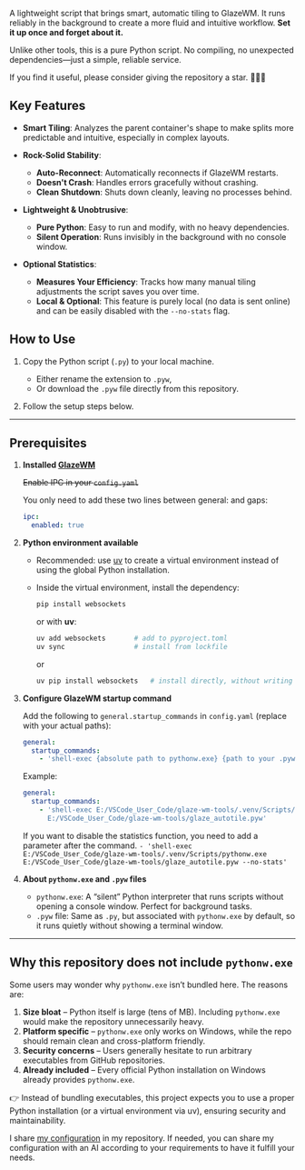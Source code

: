 A lightweight script that brings smart, automatic tiling to GlazeWM. It runs reliably in the background to create a more fluid and intuitive workflow. **Set it up once and forget about it.**

Unlike other tools, this is a pure Python script. No compiling, no unexpected dependencies—just a simple, reliable service.

If you find it useful, please consider giving the repository a star. 🌟🌟🌟

## Key Features

*   **Smart Tiling**: Analyzes the parent container's shape to make splits more predictable and intuitive, especially in complex layouts.

*   **Rock-Solid Stability**:
    *   **Auto-Reconnect**: Automatically reconnects if GlazeWM restarts.
    *   **Doesn't Crash**: Handles errors gracefully without crashing.
    *   **Clean Shutdown**: Shuts down cleanly, leaving no processes behind.

*   **Lightweight & Unobtrusive**:
    *   **Pure Python**: Easy to run and modify, with no heavy dependencies.
    *   **Silent Operation**: Runs invisibly in the background with no console window.

*   **Optional Statistics**:
    *   **Measures Your Efficiency**: Tracks how many manual tiling adjustments the script saves you over time.
    *   **Local & Optional**: This feature is purely local (no data is sent online) and can be easily disabled with the `--no-stats` flag.

## How to Use

1. Copy the Python script (`.py`) to your local machine.

   * Either rename the extension to `.pyw`,
   * Or download the `.pyw` file directly from this repository.

2. Follow the setup steps below.

---

## Prerequisites

1. **Installed [GlazeWM](https://github.com/glzr-io/glazewm)**

   ~~Enable IPC in your `config.yaml`~~
   
   You only need to add these two lines between general: and gaps:

   ```yaml
   ipc:
     enabled: true
   ```
   
3. **Python environment available**

   * Recommended: use [uv](https://github.com/astral-sh/uv) to create a virtual environment instead of using the global Python installation.
   * Inside the virtual environment, install the dependency:

     ```bash
     pip install websockets
     ```

     or with **uv**:

     ```bash
     uv add websockets       # add to pyproject.toml  
     uv sync                 # install from lockfile
     ```
     or
     ```bash
     uv pip install websockets   # install directly, without writing to pyproject.toml
     ```

4. **Configure GlazeWM startup command**

   Add the following to `general.startup_commands` in `config.yaml` (replace with your actual paths):

   ```yaml
   general:
     startup_commands:
       - 'shell-exec {absolute path to pythonw.exe} {path to your .pyw file}'
   ```

   Example:

   ```yaml
   general:
     startup_commands:
       - 'shell-exec E:/VSCode_User_Code/glaze-wm-tools/.venv/Scripts/pythonw.exe
         E:/VSCode_User_Code/glaze-wm-tools/glaze_autotile.pyw'
   ```
   
   If you want to disable the statistics function, you need to add a parameter after the command.
   `- 'shell-exec E:/VSCode_User_Code/glaze-wm-tools/.venv/Scripts/pythonw.exe E:/VSCode_User_Code/glaze-wm-tools/glaze_autotile.pyw --no-stats'`

5. **About `pythonw.exe` and `.pyw` files**

   * `pythonw.exe`: A “silent” Python interpreter that runs scripts without opening a console window. Perfect for background tasks.
   * `.pyw` file: Same as `.py`, but associated with `pythonw.exe` by default, so it runs quietly without showing a terminal window.

---

## Why this repository does **not** include `pythonw.exe`

Some users may wonder why `pythonw.exe` isn’t bundled here. The reasons are:

1. **Size bloat** – Python itself is large (tens of MB). Including `pythonw.exe` would make the repository unnecessarily heavy.
2. **Platform specific** – `pythonw.exe` only works on Windows, while the repo should remain clean and cross-platform friendly.
3. **Security concerns** – Users generally hesitate to run arbitrary executables from GitHub repositories.
4. **Already included** – Every official Python installation on Windows already provides `pythonw.exe`.

👉 Instead of bundling executables, this project expects you to use a proper Python installation (or a virtual environment via uv), ensuring security and maintainability.

I share [my configuration](https://github.com/aka-phrankie/GlazeWM_AutoTile/blob/main/MyConfig.yaml) in my repository. If needed, you can share my configuration with an AI according to your requirements to have it fulfill your needs.
